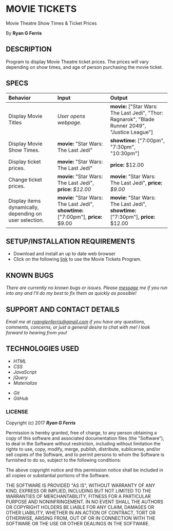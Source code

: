 # **MOVIE TICKETS**

Movie Theatre Show Times & Ticket Prices

By **Ryan G Ferris**

## DESCRIPTION

Program to display Movie Theatre ticket prices. The prices will vary depending on show times, and age of person purchasing the movie ticket.

## SPECS

| Behavior | Input | Output |
| :------------- | :------------- | :------------- |
| Display Movie Titles | _User opens webpage._ | **movie:** ["Star Wars: The Last Jedi", "Thor: Ragnarok", "Blade Runner 2049", "Justice League"] |
| Display Movie Show Times. | **movie:** "Star Wars: The Last Jedi" | **showtime:** ["7:00pm", "7:30pm", "10:30pm"] |
| Display ticket prices. | **movie:** "Star Wars: The Last Jedi" | **price:** $12.00  |
| Change ticket prices. | **movie:** "Star Wars: The Last Jedi", **price:** _$12.00_ | **movie:** "Star Wars: The Last Jedi", **price:** _$9.00_ |
| Display items dynamically, depending on user selection.  | **movie:** "Star Wars: The Last Jedi", **showtime:** ["7:00pm"], **price:** $9.00 | **movie:** "Star Wars: The Last Jedi", **showtime:** ["7:30pm"], **price:** $12.00 |

## SETUP/INSTALLATION REQUIREMENTS

* Download and install an up to date web browser
* Click on the following [link](https://github.com/ryanglenferris/movie-tickets.git) to use the Movie Tickets Program.

## KNOWN BUGS

_There are currently no known bugs or issues. Please [message](mailto:ryanglenferris@gmail.com) me if you run into any and I'll do my best to fix them as quickly as possible!_

## SUPPORT AND CONTACT DETAILS

_Email me at [ryanglenferris@gmail.com](mailto:ryanglenferris@gmail.com) if you have any questions, comments, concerns, or just a general desire to chat with me! I look forward to hearing from you!_

## TECHNOLOGIES USED

* _HTML_
* _CSS_
* _JavaScript_
* _jQuery_
* _Materialize_
<!-- * _Bootstrap_ -->
* _Git_
* _GitHub_

### LICENSE

Copyright (c) 2017 ****_Ryan G Ferris_****

Permission is hereby granted, free of charge, to any person obtaining a copy of this software and associated documentation files (the "Software"), to deal in the Software without restriction, including without limitation the rights to use, copy, modify, merge, publish, distribute, sublicense, and/or sell copies of the Software, and to permit persons to whom the Software is furnished to do so, subject to the following conditions:

The above copyright notice and this permission notice shall be included in all copies or substantial portions of the Software.

THE SOFTWARE IS PROVIDED "AS IS", WITHOUT WARRANTY OF ANY KIND, EXPRESS OR IMPLIED, INCLUDING BUT NOT LIMITED TO THE WARRANTIES OF MERCHANTABILITY, FITNESS FOR A PARTICULAR PURPOSE AND NONINFRINGEMENT. IN NO EVENT SHALL THE AUTHORS OR COPYRIGHT HOLDERS BE LIABLE FOR ANY CLAIM, DAMAGES OR OTHER LIABILITY, WHETHER IN AN ACTION OF CONTRACT, TORT OR OTHERWISE, ARISING FROM, OUT OF OR IN CONNECTION WITH THE SOFTWARE OR THE USE OR OTHER DEALINGS IN THE SOFTWARE.
